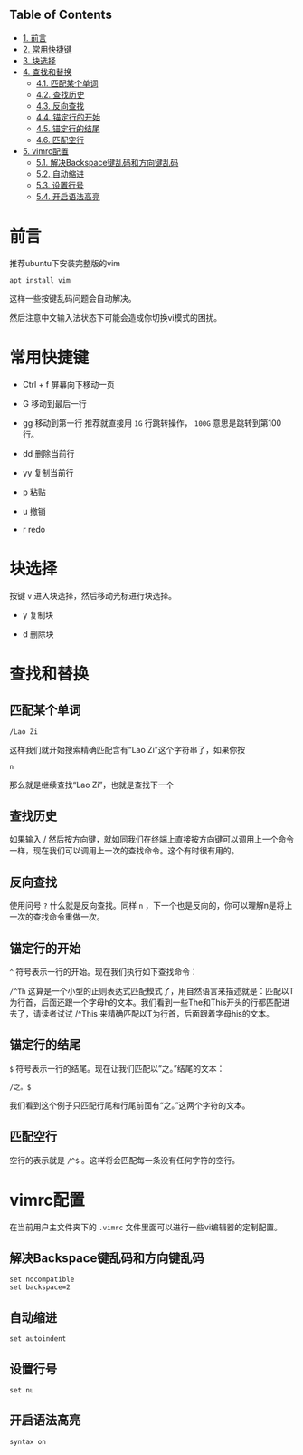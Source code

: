 <nav id="table-of-contents">
<h2>Table of Contents</h2>
<div id="text-table-of-contents">
<ul>
<li><a href="#orgheadline1">1. 前言</a></li>
<li><a href="#orgheadline2">2. 常用快捷键</a></li>
<li><a href="#orgheadline3">3. 块选择</a></li>
<li><a href="#orgheadline10">4. 查找和替换</a>
<ul>
<li><a href="#orgheadline4">4.1. 匹配某个单词</a></li>
<li><a href="#orgheadline5">4.2. 查找历史</a></li>
<li><a href="#orgheadline6">4.3. 反向查找</a></li>
<li><a href="#orgheadline7">4.4. 锚定行的开始</a></li>
<li><a href="#orgheadline8">4.5. 锚定行的结尾</a></li>
<li><a href="#orgheadline9">4.6. 匹配空行</a></li>
</ul>
</li>
<li><a href="#orgheadline15">5. vimrc配置</a>
<ul>
<li><a href="#orgheadline11">5.1. 解决Backspace键乱码和方向键乱码</a></li>
<li><a href="#orgheadline12">5.2. 自动缩进</a></li>
<li><a href="#orgheadline13">5.3. 设置行号</a></li>
<li><a href="#orgheadline14">5.4. 开启语法高亮</a></li>
</ul>
</li>
</ul>
</div>
</nav>


# 前言<a id="orgheadline1"></a>

推荐ubuntu下安装完整版的vim

    apt install vim

这样一些按键乱码问题会自动解决。

然后注意中文输入法状态下可能会造成你切换vi模式的困扰。

# 常用快捷键<a id="orgheadline2"></a>

-   Ctrl + f  屏幕向下移动一页

-   G 移动到最后一行

-   gg 移动到第一行 推荐就直接用 `1G` 行跳转操作， `100G` 意思是跳转到第100行。

-   dd 删除当前行

-   yy 复制当前行

-   p 粘贴

-   u 撤销

-   r redo

# 块选择<a id="orgheadline3"></a>

按键 `v` 进入块选择，然后移动光标进行块选择。

-   y 复制块

-   d 删除块

# 查找和替换<a id="orgheadline10"></a>

## 匹配某个单词<a id="orgheadline4"></a>

`/Lao Zi`

这样我们就开始搜索精确匹配含有“Lao Zi”这个字符串了，如果你按 

`n`

那么就是继续查找“Lao Zi”，也就是查找下一个

## 查找历史<a id="orgheadline5"></a>

如果输入 / 然后按方向键，就如同我们在终端上直接按方向键可以调用上一个命令一样，现在我们可以调用上一次的查找命令。这个有时很有用的。

## 反向查找<a id="orgheadline6"></a>

使用问号 `?` 什么就是反向查找。同样 `n` ，下一个也是反向的，你可以理解n是将上一次的查找命令重做一次。

## 锚定行的开始<a id="orgheadline7"></a>

`^` 符号表示一行的开始。现在我们执行如下查找命令：

`/^Th`
这算是一个小型的正则表达式匹配模式了，用自然语言来描述就是：匹配以T为行首，后面还跟一个字母h的文本。我们看到一些The和This开头的行都匹配进去了，请读者试试 /^This 来精确匹配以T为行首，后面跟着字母his的文本。

## 锚定行的结尾<a id="orgheadline8"></a>

`$` 符号表示一行的结尾。现在让我们匹配以“之。”结尾的文本：

`/之。$`

我们看到这个例子只匹配行尾和行尾前面有“之。”这两个字符的文本。

## 匹配空行<a id="orgheadline9"></a>

空行的表示就是 `/^$` 。这样将会匹配每一条没有任何字符的空行。

# vimrc配置<a id="orgheadline15"></a>

在当前用户主文件夹下的 `.vimrc` 文件里面可以进行一些vi编辑器的定制配置。

## 解决Backspace键乱码和方向键乱码<a id="orgheadline11"></a>

    set nocompatible 
    set backspace=2

## 自动缩进<a id="orgheadline12"></a>

    set autoindent

## 设置行号<a id="orgheadline13"></a>

    set nu

## 开启语法高亮<a id="orgheadline14"></a>

    syntax on